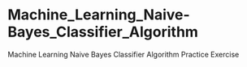 # Machine_Learning_Naive-Bayes_Classifier_Algorithm
 Machine Learning Naive Bayes Classifier Algorithm Practice Exercise
